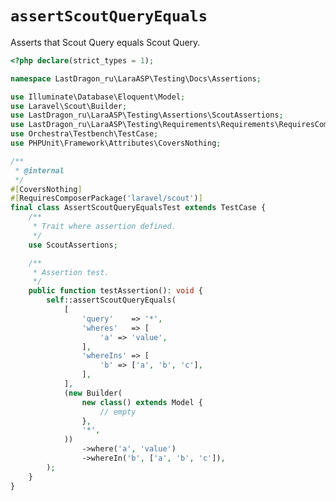 # `assertScoutQueryEquals`

Asserts that Scout Query equals Scout Query.

[include:example]: ./AssertScoutQueryEqualsTest.php
[//]: # (start: e96037f5fdf72df5c84fc1257d56c11de0b67d95b37524ee7cd7889a212f5053)
[//]: # (warning: Generated automatically. Do not edit.)

```php
<?php declare(strict_types = 1);

namespace LastDragon_ru\LaraASP\Testing\Docs\Assertions;

use Illuminate\Database\Eloquent\Model;
use Laravel\Scout\Builder;
use LastDragon_ru\LaraASP\Testing\Assertions\ScoutAssertions;
use LastDragon_ru\LaraASP\Testing\Requirements\Requirements\RequiresComposerPackage;
use Orchestra\Testbench\TestCase;
use PHPUnit\Framework\Attributes\CoversNothing;

/**
 * @internal
 */
#[CoversNothing]
#[RequiresComposerPackage('laravel/scout')]
final class AssertScoutQueryEqualsTest extends TestCase {
    /**
     * Trait where assertion defined.
     */
    use ScoutAssertions;

    /**
     * Assertion test.
     */
    public function testAssertion(): void {
        self::assertScoutQueryEquals(
            [
                'query'    => '*',
                'wheres'   => [
                    'a' => 'value',
                ],
                'whereIns' => [
                    'b' => ['a', 'b', 'c'],
                ],
            ],
            (new Builder(
                new class() extends Model {
                    // empty
                },
                '*',
            ))
                ->where('a', 'value')
                ->whereIn('b', ['a', 'b', 'c']),
        );
    }
}
```

[//]: # (end: e96037f5fdf72df5c84fc1257d56c11de0b67d95b37524ee7cd7889a212f5053)
